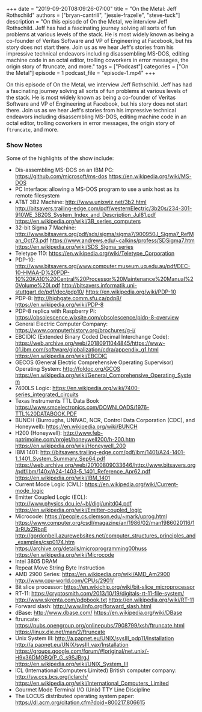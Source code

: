 +++
date = "2019-09-20T08:09:26-07:00"
title = "On the Metal: Jeff Rothschild"
authors = ["bryan-cantrill", "jessie-frazelle", "steve-tuck"]
description = "On this episode of On the Metal, we interview Jeff Rothschild. Jeff has had a fascinating journey solving all sorts of fun problems at various levels of the stack. He is most widely known as being a co-founder of Veritas Software and VP of Engineering at Facebook, but his story does not start there. Join us as we hear Jeff’s stories from his impressive technical endeavors including disassembling MS-DOS, editing machine code in an octal editor, trolling coworkers in error messages, the origin story of ftruncate, and more."
tags = ["Podcast"]
categories = ["On the Metal"]
episode = 1
podcast_file = "episode-1.mp4"
+++

On this episode of On the Metal, we interview Jeff Rothschild. Jeff has had a 
fascinating journey solving all sorts of fun problems at various levels of the 
stack. He is most widely known as being a co-founder of Veritas Software and VP 
of Engineering at Facebook, but his story does not start there. Join us as we 
hear Jeff’s stories from his impressive technical endeavors including 
disassembling MS-DOS, editing machine code in an octal editor, trolling 
coworkers in error messages, the origin story of `ftruncate`, and more.

### Show Notes

Some of the highlights of the show include: 

- Dis-assembling MS-DOS on an IBM PC: https://github.com/microsoft/ms-dos https://en.wikipedia.org/wiki/MS-DOS
- PC Interface: allowing a MS-DOS program to use a unix host as its remote filesystem
- AT&T 3B2 Machine: http://www.unixwiz.net/3b2.html http://bitsavers.trailing-edge.com/pdf/westernElectric/3b20s/234-301-910WE_3B20S_System_Index_and_Description_Jul81.pdf https://en.wikipedia.org/wiki/3B_series_computers
- 32-bit Sigma 7 Machine: http://www.bitsavers.org/pdf/sds/sigma/sigma7/900950J_Sigma7_RefMan_Oct73.pdf https://www.andrews.edu/~calkins/profess/SDSigma7.htm https://en.wikipedia.org/wiki/SDS_Sigma_series 
- Teletype 110: https://en.wikipedia.org/wiki/Teletype_Corporation
- PDP-10: http://www.bitsavers.org/www.computer.museum.uq.edu.au/pdf/DEC-10-HMAA-D%20PDP-10%20KA10%20Central%20Processor%20Maintenance%20Manual%20Volume%20I.pdf http://bitsavers.informatik.uni-stuttgart.de/pdf/dec/pdp10/ https://en.wikipedia.org/wiki/PDP-10 
- PDP-8: http://highgate.comm.sfu.ca/pdp8/ https://en.wikipedia.org/wiki/PDP-8
- PDP-8 replica with Raspberry Pi: https://obsolescence.wixsite.com/obsolescence/pidp-8-overview
- General Electric Computer Company: https://www.computerhistory.org/brochures/g-i/
- EBCIDIC (Extended Binary Coded Decimal Interchange Code): https://web.archive.org/web/20180911044845/https://www-01.ibm.com/software/globalization/cdra/appendix_g1.html https://en.wikipedia.org/wiki/EBCDIC
- GECOS (General Electric Comprehensive Operating Supervisor) Operating System: http://foldoc.org/GCOS https://en.wikipedia.org/wiki/General_Comprehensive_Operating_System
- 7400LS Logic: https://en.wikipedia.org/wiki/7400-series_integrated_circuits
- Texas Instruments TTL Data Book https://www.smcelectronics.com/DOWNLOADS/1976-TTL%20DATABOOK.PDF
- BUNCH (Burroughs, UNIVAC, NCR, Control Data Corporation (CDC), and Honeywell): https://en.wikipedia.org/wiki/BUNCH
- H200 (Honeywell): http://www.feb-patrimoine.com/projet/honeywell200/h-200.htm  https://en.wikipedia.org/wiki/Honeywell_200
- IBM 1401: http://bitsavers.trailing-edge.com/pdf/ibm/1401/A24-1401-1_1401_System_Summary_Sep64.pdf https://web.archive.org/web/20100809033646/http://www.bitsavers.org/pdf/ibm/140x/A24-1403-5_1401_Reference_Apr62.pdf https://en.wikipedia.org/wiki/IBM_1401
- Current Mode Logic (CML): https://en.wikipedia.org/wiki/Current-mode_logic
- Emitter Coupled Logic (ECL): http://www.physics.dcu.ie/~bl/digi/unitd04.pdf https://en.wikipedia.org/wiki/Emitter-coupled_logic
- Microcode: https://people.cs.clemson.edu/~mark/uprog.html https://www.computer.org/csdl/magazine/an/1986/02/man1986020116/13rRUxZRbqE http://gordonbell.azurewebsites.net/computer_structures_principles_and_examples/csp0174.htm https://archive.org/details/microprogramming00huss  https://en.wikipedia.org/wiki/Microcode
- Intel 3805 DRAM
- Repeat Move String Byte Instruction
- AMD 2900 Series: https://en.wikipedia.org/wiki/AMD_Am2900 http://www.cpu-world.com/CPUs/2901/
- Bit slice processor: https://en.wikichip.org/wiki/bit-slice_microprocessor
- RT-11: https://cryptosmith.com/2013/10/19/digitals-rt-11-file-system/ http://www.skrenta.com/pdpbook.txt https://en.wikipedia.org/wiki/RT-11
- Forward slash: http://www.linfo.org/forward_slash.html
- dBase: http://www.dbase.com/ https://en.wikipedia.org/wiki/DBase
- ftruncate: https://pubs.opengroup.org/onlinepubs/7908799/xsh/ftruncate.html https://linux.die.net/man/2/ftruncate
- Unix System III: http://a.papnet.eu/UNIX/sysIII_pdp11/Installation http://a.papnet.eu/UNIX/sysIII_vax/Installation https://groups.google.com/forum/#!original/net.unix/-H9x36DMOBQ/P_G_s9SJBrgJ https://en.wikipedia.org/wiki/UNIX_System_III
- ICL (International Computers Limited) British computer company: http://sw.ccs.bcs.org/iclarch/ https://en.wikipedia.org/wiki/International_Computers_Limited
- Gourmet Mode Terminal I/O (Unix) TTY Line Discipline
- The LOCUS distributed operating system paper: https://dl.acm.org/citation.cfm?doid=800217.806615


